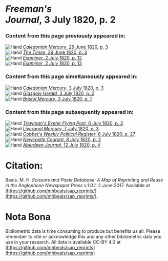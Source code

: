 # *Freeman's Journal*, 3 July 1820, p. 2  
  
### Content from this page previously appeared in:  
![Hand](http://scissorsandpaste.net/wp-content/uploads/2017/06/smallhandpointer.png) [*Caledonian Mercury*, 29 June 1820, p. 3](https://mhbeals.github.io/sap_html/Caledonian-Mercury/Caledonian-Mercury-29-June-1820-p-3)  
![Hand](http://scissorsandpaste.net/wp-content/uploads/2017/06/smallhandpointer.png) [*The Times*, 29 June 1820, p. 3](https://mhbeals.github.io/sap_html/The-Times/The-Times-29-June-1820-p-3)  
![Hand](http://scissorsandpaste.net/wp-content/uploads/2017/06/smallhandpointer.png) [*Examiner*, 2 July 1820, p. 12](https://mhbeals.github.io/sap_html/Examiner/Examiner-2-July-1820-p-12)  
![Hand](http://scissorsandpaste.net/wp-content/uploads/2017/06/smallhandpointer.png) [*Examiner*, 2 July 1820, p. 13](https://mhbeals.github.io/sap_html/Examiner/Examiner-2-July-1820-p-13)  
  
### Content from this page simeltaneously appeared in:  
![Hand](http://scissorsandpaste.net/wp-content/uploads/2017/06/smallhandpointer.png) [*Caledonian Mercury*, 3 July 1820, p. 3](https://mhbeals.github.io/sap_html/Caledonian-Mercury/Caledonian-Mercury-3-July-1820-p-3)  
![Hand](http://scissorsandpaste.net/wp-content/uploads/2017/06/smallhandpointer.png) [*Glasgow Herald*, 3 July 1820, p. 2](https://mhbeals.github.io/sap_html/Glasgow-Herald/Glasgow-Herald-3-July-1820-p-2)  
![Hand](http://scissorsandpaste.net/wp-content/uploads/2017/06/smallhandpointer.png) [*Bristol Mercury*, 3 July 1820, p. 1](https://mhbeals.github.io/sap_html/Bristol-Mercury/Bristol-Mercury-3-July-1820-p-1)  
  
### Content from this page subsequently appeared in:  
![Hand](http://scissorsandpaste.net/wp-content/uploads/2017/06/smallhandpointer.png) [*Trewman's Exeter Flying Post*, 6 July 1820, p. 3](https://mhbeals.github.io/sap_html/Trewman's-Exeter-Flying-Post/Trewman's-Exeter-Flying-Post-6-July-1820-p-3)  
![Hand](http://scissorsandpaste.net/wp-content/uploads/2017/06/smallhandpointer.png) [*Liverpool Mercury*, 7 July 1820, p. 3](https://mhbeals.github.io/sap_html/Liverpool-Mercury/Liverpool-Mercury-7-July-1820-p-3)  
![Hand](http://scissorsandpaste.net/wp-content/uploads/2017/06/smallhandpointer.png) [*Cobbet's Weekly Political Register*, 8 July 1820, p. 27](https://mhbeals.github.io/sap_html/Cobbet's-Weekly-Political-Register/Cobbet's-Weekly-Political-Register-8-July-1820-p-27)  
![Hand](http://scissorsandpaste.net/wp-content/uploads/2017/06/smallhandpointer.png) [*Newcastle Courant*, 8 July 1820, p. 2](https://mhbeals.github.io/sap_html/Newcastle-Courant/Newcastle-Courant-8-July-1820-p-2)  
![Hand](http://scissorsandpaste.net/wp-content/uploads/2017/06/smallhandpointer.png) [*Aberdeen Journal*, 12 July 1820, p. 4](https://mhbeals.github.io/sap_html/Aberdeen-Journal/Aberdeen-Journal-12-July-1820-p-4)  


# Citation: 

Beals. M. H. *Scissors and Paste Database: A Map of Reprinting and Reuse in the Anglophone Newspaper Press v.1.0.1.* 2 June 2017. Available at [https://github.com/mhbeals/sap_reprints/](https://github.com/mhbeals/sap_reprints/). 

# Nota Bona

Bibliometric data is time consuming to produce but benefits us all. Please remember to cite or acknowledge this and any other bibliometric data you use in your research. All data is available CC-BY 4.0 at [https://github.com/mhbeals/sap_reprints](https://github.com/mhbeals/sap_reprints)